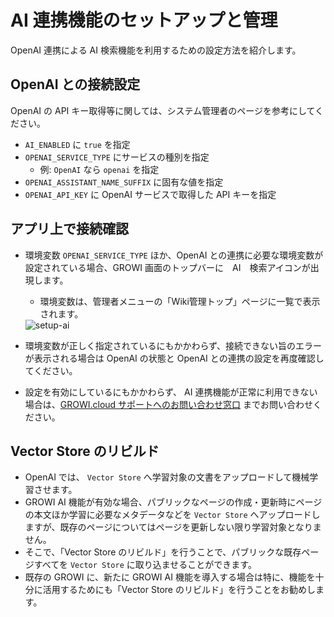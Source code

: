 # AI 連携機能のセットアップと管理

OpenAI 連携による AI 検索機能を利用するための設定方法を紹介します。

<ContextualBlock context="docs-growi-org">

## OpenAI との接続設定

OpenAI の API キー取得等に関しては、システム管理者のページを参考にしてください。

- `AI_ENABLED` に `true` を指定
- `OPENAI_SERVICE_TYPE` にサービスの種別を指定
  - 例: `OpenAI` なら `openai` を指定
- `OPENAI_ASSISTANT_NAME_SUFFIX` に固有な値を指定
- `OPENAI_API_KEY` に OpenAI サービスで取得した API キーを指定

</ContextualBlock>

## アプリ上で接続確認

- 環境変数 `OPENAI_SERVICE_TYPE` ほか、OpenAI との連携に必要な環境変数が設定されている場合、GROWI 画面のトップバーに　AI　検索アイコンが出現します。
  - 環境変数は、管理者メニューの「Wiki管理トップ」ページに一覧で表示されます。

  <img :src="$withBase('/assets/images/ja/setup-ai.png')" alt="setup-ai">

<ContextualBlock context="docs-growi-org">

- 環境変数が正しく指定されているにもかかわらず、接続できない旨のエラーが表示される場合は OpenAI の状態と OpenAI との連携の設定を再度確認してください。

</ContextualBlock>

<ContextualBlock context="help-growi-cloud">

- 設定を有効にしているにもかかわらず、 AI 連携機能が正常に利用できない場合は、[GROWI.cloud サポートへのお問い合わせ窓口](https://growi.cloud/contact) までお問い合わせください。

</ContextualBlock>

## Vector Store のリビルド

- OpenAI では、 `Vector Store` へ学習対象の文書をアップロードして機械学習させます。
- GROWI AI 機能が有効な場合、パブリックなページの作成・更新時にページの本文ほか学習に必要なメタデータなどを `Vector Store` へアップロードしますが、既存のページについてはページを更新しない限り学習対象となりません。
- そこで、「Vector Store のリビルド」を行うことで、パブリックな既存ページすべてを `Vector Store` に取り込ませることができます。
- 既存の GROWI に、新たに GROWI AI 機能を導入する場合は特に、機能を十分に活用するためにも「Vector Store のリビルド」を行うことをお勧めします。
